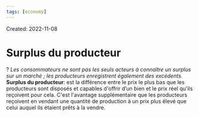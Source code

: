 ```yaml
---
tags: [economy] 
---
```

Created: 2022-11-08

# Surplus du producteur
?
*Les consommateurs ne sont pas les seuls acteurs à connaître un surplus sur un marché ; les producteurs enregistrent également des excédents.*
**Surplus du producteur**: est la différence entre le prix le plus bas que les producteurs sont disposés et capables d'offrir d’un bien et le prix réel qu'ils reçoivent pour cela. C'est l'avantage supplémentaire que les producteurs reçoivent en vendant une quantité de production à un prix plus élevé que celui auquel ils étaient prêts à la vendre.
<!--SR:!2022-12-11,20,250-->